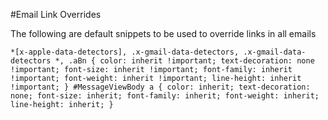 #Email Link Overrides

The following are default snippets to be used to override links in all emails

`*[x-apple-data-detectors], .x-gmail-data-detectors, .x-gmail-data-detectors *, .aBn {
  color: inherit !important;
  text-decoration: none !important;
  font-size: inherit !important;
  font-family: inherit !important;
  font-weight: inherit !important;
  line-height: inherit !important;
}
#MessageViewBody a {
  color: inherit;
  text-decoration: none;
  font-size: inherit;
  font-family: inherit;
  font-weight: inherit;
  line-height: inherit;
}`